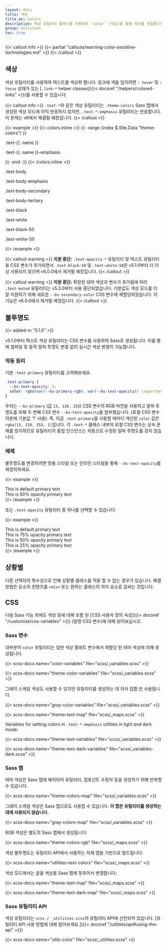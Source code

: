 ```yaml
---
layout: docs
title: 색상
title_en: Colors
description: 색상 유틸리티 클래스를 사용하여 `color` (색상)을 통해 의미를 전달합니다. 호버 상태의 링크 스타일링에 대한 지원도 포함합니다.
group: utilities
toc: true
---
```


{{< callout info >}}
{{< partial "callouts/warning-color-assistive-technologies.md" >}}
{{< /callout >}}

## 색상

색상 유틸리티를 사용하여 텍스트를 색상화 합니다. 링크에 색을 입히려면 `: hover` 및 `: focus` 상태가 있는 [`.link-*` helper classes]({{< docsref "/helpers/colored-links" >}})를 사용할 수 있습니다.

{{< callout info >}}
`.text-*`와 같은 색상 유틸리티는 `.theme-colors` Sass 맵에서 생성된 색상 모드에 아직 반응하지 않지만, `.text-*-emphasis` 유틸리티는 반응합니다. 이 문제는 v6에서 해결될 예정입니다.
{{< /callout >}}

{{< example >}}
{{< colors.inline >}}
{{- range (index $.Site.Data "theme-colors") }}
<p class="text-{{ .name }}{{ with .contrast_color }} bg-{{ . }}{{ end }}">.text-{{ .name }}</p>
<p class="text-{{ .name }}-emphasis">.text-{{ .name }}-emphasis</p>
{{- end -}}
{{< /colors.inline >}}

<p class="text-body">.text-body</p>
<p class="text-body-emphasis">.text-body-emphasis</p>
<p class="text-body-secondary">.text-body-secondary</p>
<p class="text-body-tertiary">.text-body-tertiary</p>

<p class="text-black bg-white">.text-black</p>
<p class="text-white bg-dark">.text-white</p>
<p class="text-black-50 bg-white">.text-black-50</p>
<p class="text-white-50 bg-dark">.text-white-50</p>
{{< /example >}}

{{< callout warning >}}
**지원 중단:** `.text-opacity-*` 유틸리티 및 텍스트 유틸리티용 CSS 변수가 추가되면서 `.text-black-50` 및 `.text-white-50`은 v5.1.0부터 더 이상 사용되지 않으며 v6.0.0에서 제거될 예정입니다.
{{< /callout >}}

{{< callout warning >}}
**지원 중단:** 확장된 테마 색상과 변수가 추가됨에 따라 `.text-muted` 유틸리티는 v5.3.0부터 사용 중단되었습니다. 기본값도 색상 모드를 더 잘 지원하기 위해 새로운 `--bs-secondary-color` CSS 변수에 재할당되었습니다. 이 기능은 v6.0.0에서 제거될 예정입니다.
{{< /callout >}}

## 불투명도

{{< added-in "5.1.0" >}}

v5.1.0부터 텍스트 색상 유틸리티는 CSS 변수를 사용하여 Sass로 생성됩니다. 이를 통해 컴파일 및 동적 알파 투명도 변경 없이 실시간 색상 변경이 가능합니다.

### 작동 원리

기본 `.text-primary` 유틸리티를 고려해보세요.

```css
.text-primary {
  --bs-text-opacity: 1;
  color: rgba(var(--bs-primary-rgb), var(--bs-text-opacity)) !important;
}
```
우리는 `--bs-primary` (값 `13, 110, 253`) CSS 변수의 RGB 버전을 사용하고 알파 투명도를 위해 두 번째 CSS 변수 `--bs-text-opacity`를 첨부했습니다. (로컬 CSS 변수 덕분에 기본값 '1' 사용). 즉, 지금 `.text-primary`를 사용할 때마다 계산된 `color` 값은 `rgba(13, 110, 253, 1)`입니다. 각 `.text-*` 클래스 내부의 로컬 CSS 변수는 상속 문제를 방지하므로 유틸리티의 중첩 인스턴스는 자동으로 수정된 알파 투명도를 갖지 않습니다.

### 예제

불투명도를 변경하려면 맞춤 스타일 또는 인라인 스타일을 통해 `--bs-text-opacity`를 재정의하세요.

{{< example >}}
<div class="text-primary">This is default primary text</div>
<div class="text-primary" style="--bs-text-opacity: .5;">This is 50% opacity primary text</div>
{{< /example >}}

또는 `.text-opacity` 유틸리티 중 하나를 선택할 수 있습니다:

{{< example >}}
<div class="text-primary">This is default primary text</div>
<div class="text-primary text-opacity-75">This is 75% opacity primary text</div>
<div class="text-primary text-opacity-50">This is 50% opacity primary text</div>
<div class="text-primary text-opacity-25">This is 25% opacity primary text</div>
{{< /example >}}

## 상황별

다른 선택자의 특수성으로 인해 상황별 클래스를 적용 할 수 없는 경우가 있습니다. 해결 방법은 요소의 컨텐츠를  `<div>` 또는 원하는 클래스의 의미 요소로 감싸는 것입니다.

## CSS

다음 Sass 기능 외에도 색상 등에 대해 포함 된 [CSS 사용자 정의 속성]({{< docsref "/customize/css-variables" >}}) (일명 CSS 변수)에 대해 읽어보십시오.

### Sass 변수


대부분의 `color` 유틸리티는 일반 색상 팔레트 변수에서 재할당 된 테마 색상에 의해 생성됩니다.

{{< scss-docs name="color-variables" file="scss/_variables.scss" >}}

{{< scss-docs name="theme-color-variables" file="scss/_variables.scss" >}}

그레이 스케일 색상도 사용할 수 있지만 유틸리티를 생성하는 데 자식 집합 만 사용됩니다.

{{< scss-docs name="gray-color-variables" file="scss/_variables.scss" >}}

{{< scss-docs name="theme-text-map" file="scss/_maps.scss" >}}

Variables for setting colors in `.text-*-emphasis` utilities in light and dark mode:

{{< scss-docs name="theme-text-variables" file="scss/_variables.scss" >}}

{{< scss-docs name="theme-text-dark-variables" file="scss/_variables-dark.scss" >}}

### Sass 맵

테마 색상은 Sass 맵에 배치되어 유틸리티, 컴포넌트 수정자 등을 생성하기 위해 반복할 수 있습니다.

{{< scss-docs name="theme-colors-map" file="scss/_variables.scss" >}}

그레이 스케일 색상은 Sass 맵으로도 사용할 수 있습니다. **이 맵은 유틸리티를 생성하는 데에 사용되지 않습니다.**

{{< scss-docs name="gray-colors-map" file="scss/_variables.scss" >}}

RGB 색상은 별도의 Sass 맵에서 생성됩니다:

{{< scss-docs name="theme-colors-rgb" file="scss/_maps.scss" >}}

색상 불투명도는 유틸리티 API에서 사용하는 자체 맵을 기반으로 빌드됩니다:

{{< scss-docs name="utilities-text-colors" file="scss/_maps.scss" >}}

색상 모드에서는 글꼴 색상을 Sass 맵에 맞추어서 변경합니다:

{{< scss-docs name="theme-text-map" file="scss/_maps.scss" >}}

{{< scss-docs name="theme-text-dark-map" file="scss/_maps.scss" >}}

### Sass 유틸리티 API

색상 유틸리티는 `scss / _utilities.scss`의 유틸리티 API에 선언되어 있습니다. [유틸리티 API 사용 방법에 대해 알아보세요.]({{< docsref "/utilities/api#using-the-api" >}})

{{< scss-docs name="utils-color" file="scss/_utilities.scss" >}}
